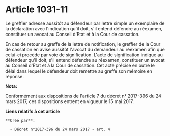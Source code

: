 # Article 1031-11

Le greffier adresse aussitôt au défendeur par lettre simple un exemplaire de la déclaration avec l'indication qu'il doit,
s'il entend défendre au réexamen, constituer un avocat au Conseil d'Etat et à la Cour de cassation.

En cas de retour au greffe de la lettre de notification, le greffier de la Cour de cassation en avise aussitôt l'avocat du
demandeur au réexamen afin que celui-ci procède par voie de signification. L'acte de signification indique au défendeur qu'il
doit, s'il entend défendre au réexamen, constituer un avocat au Conseil d'Etat et à la Cour de cassation. Cet acte précise en
outre le délai dans lequel le défendeur doit remettre au greffe son mémoire en réponse.

**Nota:**

Conformément aux dispositions de l'article 7 du décret n° 2017-396 du 24 mars 2017, ces dispositions entrent en vigueur le 15
mai 2017.

**Liens relatifs à cet article**

	**Créé par**:

	  - Décret n°2017-396 du 24 mars 2017 - art. 4
